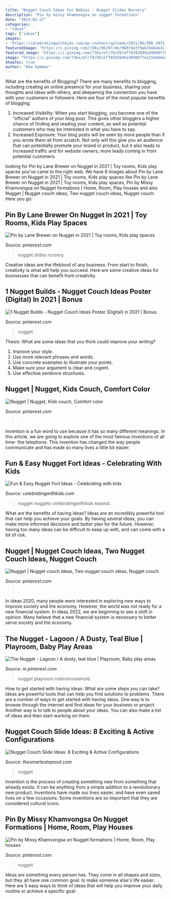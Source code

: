 ```yaml
---
title: "Nugget Couch Ideas For Babies : Nugget Slides Nursery"
description: "Pin by missy khamvongsa on nugget formations"
date: "2023-01-27"
categories:
- "ideas"
tags: ["ideas"]
images:
- "https://celebratingwithkids.com/wp-content/uploads/2021/06/IMG_4971-scaled.jpg"
featuredImage: "https://i.pinimg.com/736x/96/07/de/9607de3f9a67b6dab3c34a813bc0e765.jpg"
featured_image: "https://i.pinimg.com/736x/ef/79/59/ef79592849a30988f7e125d9d4e32753.jpg"
image: "https://i.pinimg.com/736x/ef/79/59/ef79592849a30988f7e125d9d4e32753.jpg"
ShowToc: true
author: "Ada Hammes"
---
```



What are the benefits of Blogging?
There are many benefits to blogging, including creating an online presence for your business, sharing your thoughts and ideas with others, and deepening the connection you have with your customers or followers. Here are four of the most popular benefits of blogging: 
1. Increased Visibility: When you start blogging, you become one of the “official” authors of your blog post. This gives other bloggers a higher chance of finding and reading your content, as well as potential customers who may be interested in what you have to say. 
2. Increased Exposure: Your blog posts will be seen by more people than if you wrote them all from scratch. Not only will this give you an audience that can potentially promote your brand or product, but it also leads to increased traffic and for website owners, more leads coming in from potential customers. 

	

		
looking for Pin by Lane Brewer on Nugget in 2021 | Toy rooms, Kids play spaces you've came to the right web. We have 8 Images about Pin by Lane Brewer on Nugget in 2021 | Toy rooms, Kids play spaces like Pin by Lane Brewer on Nugget in 2021 | Toy rooms, Kids play spaces, Pin by Missy Khamvongsa on Nugget formations | Home, Room, Play houses and also Nugget | Nugget couch ideas, Two nugget couch ideas, Nugget couch. Here you go:
		
    
## Pin By Lane Brewer On Nugget In 2021 | Toy Rooms, Kids Play Spaces

<img loading=lazy src="https://i.pinimg.com/originals/8d/33/01/8d330122d39412f77950751bf16b316b.jpg" onerror="this.onerror=null;this.src='https://tse2.mm.bing.net/th?id=OIP.yg18dYaGzoOEI5mrIC-2nQHaJ4&amp;pid=15.1';" alt="Pin by Lane Brewer on Nugget in 2021 | Toy rooms, Kids play spaces">

_Source: pinterest.com_

>nugget slides nursery. 

	

Creative ideas are the lifeblood of any business. From start to finish, creativity is what will help you succeed. Here are some creative ideas for businesses that can benefit from creativity.

    
## 1 Nugget Builds - Nugget Couch Ideas Poster (Digital) In 2021 | Bonus

<img loading=lazy src="https://i.pinimg.com/736x/ef/79/59/ef79592849a30988f7e125d9d4e32753.jpg" onerror="this.onerror=null;this.src='https://tse4.mm.bing.net/th?id=OIP.AWm-2qJMy1m8Fut_ej_fEwHaJ3&amp;pid=15.1';" alt="1 Nugget Builds - Nugget Couch Ideas Poster (Digital) in 2021 | Bonus">

_Source: pinterest.com_

>nugget. 

	

Thesis: What are some ideas that you think could improve your writing?
1. Improve your style.
2. Use more relevant phrases and words.
3. Use concrete examples to illustrate your points.
4. Make sure your argument is clear and cogent.
5. Use effective sentence structures.

    
## Nugget | Nugget, Kids Couch, Comfort Color

<img loading=lazy src="https://i.pinimg.com/736x/96/07/de/9607de3f9a67b6dab3c34a813bc0e765.jpg" onerror="this.onerror=null;this.src='https://tse2.mm.bing.net/th?id=OIP.MO32Kg6KBLc5H6gArSsa0gHaJ4&amp;pid=15.1';" alt="Nugget | Nugget, Kids couch, Comfort color">

_Source: pinterest.com_

>. 

	

Invention is a fun word to use because it has so many different meanings. In this article, we are going to explore one of the most famous inventions of all time- the telephone. This invention has changed the way people communicate and has made so many lives a little bit easier.

    
## Fun &amp; Easy Nugget Fort Ideas - Celebrating With Kids

<img loading=lazy src="https://celebratingwithkids.com/wp-content/uploads/2021/06/IMG_4971-scaled.jpg" onerror="this.onerror=null;this.src='https://tse1.mm.bing.net/th?id=OIP.ENkH2oC9dE580IkmF_hLRQHaFj&amp;pid=15.1';" alt="Fun &amp; Easy Nugget Fort Ideas - Celebrating with kids">

_Source: celebratingwithkids.com_

>nugget nuggets celebratingwithkids easiest. 

	

What are the benefits of having ideas?
Ideas are an incredibly powerful tool that can help you achieve your goals. By having several ideas, you can make more informed decisions and better plan for the future. However, having too many ideas can be difficult to keep up with, and can come with a lot of risk.

    
## Nugget | Nugget Couch Ideas, Two Nugget Couch Ideas, Nugget Couch

<img loading=lazy src="https://i.pinimg.com/736x/6e/fe/a6/6efea62753e7fe3028acb95f06011df5.jpg" onerror="this.onerror=null;this.src='https://tse4.mm.bing.net/th?id=OIP.jBPEgBZOfWJMt3pSWDCylgHaJ4&amp;pid=15.1';" alt="Nugget | Nugget couch ideas, Two nugget couch ideas, Nugget couch">

_Source: pinterest.com_

>. 

	

In ideas 2020, many people were interested in exploring new ways to improve society and the economy. However, the world was not ready for a new financial system. In ideas 2022, we are beginning to see a shift in opinion. Many believe that a new financial system is necessary to better serve society and the economy.

    
## The Nugget - Lagoon / A Dusty, Teal Blue | Playroom, Baby Play Areas

<img loading=lazy src="https://i.pinimg.com/736x/db/c9/d2/dbc9d2312019e37d2fdac8f4128f67d0.jpg" onerror="this.onerror=null;this.src='https://tse1.mm.bing.net/th?id=OIP.7IZ5_kXRCbk_7VJeE4cidAHaEV&amp;pid=15.1';" alt="The Nugget - Lagoon / A dusty, teal blue | Playroom, Baby play areas">

_Source: in.pinterest.com_

>nugget playroom robinshousehold. 

	

How to get started with having ideas: What are some steps you can take?
Ideas are powerful tools that can help you find solutions to problems. There are a number of ways to get started with having ideas. One way is to browse through the internet and find ideas for your business or project. Another way is to talk to people about your ideas. You can also make a list of ideas and then start working on them.

    
## Nugget Couch Slide Ideas: 8 Exciting &amp; Active Configurations

<img loading=lazy src="https://thesmartestsprout.com/wp-content/uploads/2021/05/nugget-couch-slide-ideas-1280x853.jpg" onerror="this.onerror=null;this.src='https://tse3.mm.bing.net/th?id=OIP.PZDWYCb3-UNxQ7vt__B-lQHaE7&amp;pid=15.1';" alt="Nugget Couch Slide Ideas: 8 Exciting &amp; Active Configurations">

_Source: thesmartestsprout.com_

>nugget. 

	

Invention is the process of creating something new from something that already exists. It can be anything from a simple addition to a revolutionary new product. Inventions have made our lives easier, and have even saved lives on a few occasions. Some inventions are so important that they are considered cultural icons.

    
## Pin By Missy Khamvongsa On Nugget Formations | Home, Room, Play Houses

<img loading=lazy src="https://i.pinimg.com/736x/cc/96/1a/cc961a8e2f67762eca603afdc43abf6a.jpg" onerror="this.onerror=null;this.src='https://tse4.mm.bing.net/th?id=OIP.wNVe8QQs1ezqhnbi1rqHUAHaEK&amp;pid=15.1';" alt="Pin by Missy Khamvongsa on Nugget formations | Home, Room, Play houses">

_Source: pinterest.com_

>nugget. 

	

Ideas are something every person has. They come in all shapes and sizes, but they all have one common goal: to make someone else's life easier. Here are 5 easy ways to think of ideas that will help you improve your daily routine or achieve a specific goal: 

